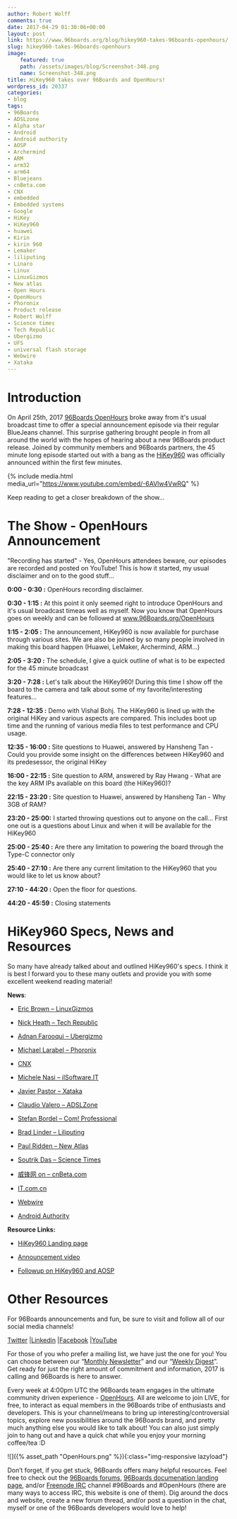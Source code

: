 ```yaml
---
author: Robert Wolff
comments: true
date: 2017-04-29 01:30:06+00:00
layout: post
link: https://www.96boards.org/blog/hikey960-takes-96boards-openhours/
slug: hikey960-takes-96boards-openhours
image:
    featured: true
    path: /assets/images/blog/Screenshot-348.png
    name: Screenshot-348.png
title: HiKey960 takes over 96Boards and OpenHours!
wordpress_id: 20337
categories:
- blog
tags:
- 96Boards
- ADSLzone
- Alpha star
- Android
- Android authority
- AOSP
- Archermind
- ARM
- arm32
- arm64
- Bluejeans
- cnBeta.com
- CNX
- embedded
- Embedded systems
- Google
- HiKey
- HiKey960
- huawei
- Kirin
- kirin 960
- Lemaker
- liliputing
- Linaro
- Linux
- LinuxGizmos
- New atlas
- Open Hours
- OpenHours
- Phoronix
- Product release
- Robert Wolff
- Science times
- Tech Republic
- Ubergizmo
- UFS
- universal flash storage
- Webwire
- Xataka
---
```


# Introduction


On April 25th, 2017 [96Boards OpenHours](/openhours/) broke away from it's usual broadcast time to offer a special announcement episode via their regular BlueJeans channel. This surprise gathering brought people in from all around the world with the hopes of hearing about a new 96Boards product release. Joined by community members and 96Boards partners, the 45 minute long episode started out with a bang as the [HiKey960](/product/hikey960/) was officially announced within the first few minutes.

{% include media.html media_url="https://www.youtube.com/embed/-6AVlw4VwRQ" %}

Keep reading to get a closer breakdown of the show...


# The Show - OpenHours Announcement


"Recording has started" - Yes, OpenHours attendees beware, our episodes are recorded and posted on YouTube! This is how it started, my usual disclaimer and on to the good stuff...

**0:00 - 0:30 :** OpenHours recording disclaimer.

**0:30 - 1:15 :** At this point it only seemed right to introduce OpenHours and it's usual broadcast timeas well as myself. Now you know that OpenHours goes on weekly and can be followed at www.96Boards.org/OpenHours

**1:15 - 2:05 :** The announcement, HiKey960 is now available for purchase through various sites. We are also be joined by so many people involved in making this board happen (Huawei, LeMaker, Archermind, ARM...)

**2:05 - 3:20 :** The schedule, I give a quick outline of what is to be expected for the 45 minute broadcast

**3:20 - 7:28 :** Let's talk about the HiKey960! During this time I show off the board to the camera and talk about some of my favorite/interesting features...

**7:28 - 12:35 :** Demo with Vishal Bohj. The HiKey960 is lined up with the original HiKey and various aspects are compared. This includes boot up time and the running of various media files to test performance and CPU usage.

**12:35 - 16:00 :** Site questions to Huawei, answered by Hansheng Tan - Could you provide some insight on the differences between HiKey960 and its predesessor, the original HiKey

**16:00 - 22:15 :** Site question to ARM, answered by Ray Hwang - What are the key ARM IPs available on this board (the HiKey960)?

**22:15 - 23:20 :** Site question to Huawei, answered by Hansheng Tan - Why 3GB of RAM?

**23:20 - 25:00:** I started throwing questions out to anyone on the call... First one out is a questions about Linux and when it will be available for the HiKey960

**25:00 - 25:40 :** Are there any limitation to powering the board through the Type-C connector only

**25:40 - 27:10 :** Are there any current limitation to the HiKey960 that you would like to let us know about?

**27:10 - 44:20 :** Open the floor for questions.

**44:20 - 45:59 :** Closing statements


# HiKey960 Specs, News and Resources


So many have already talked about and outlined HiKey960's specs. I think it is best I forward you to these many outlets and provide you with some excellent weekend reading material!

**News**:




  * [Eric Brown – LinuxGizmos](http://linuxgizmos.com/most-powerful-96boards-sbc-yet-offers-m2-expansion/)


  * [Nick Heath – Tech Republic](http://www.techrepublic.com/article/raspberry-pi-challenger-huaweis-turbo-charged-board-runs-android-but-at-a-hefty-price/)


  * [Adnan Farooqui – Ubergizmo](http://www.ubergizmo.com/2017/04/huawei-hikey-960-computer-board-for-android/)


  * [Michael Larabel – Phoronix](https://www.phoronix.com/scan.php?page=news_item&px=96Boards-HiKey-960)


  * [CNX](http://www.cnx-software.com/2017/04/26/96boards-compliant-hikey-960-arm-cortex-a73-development-board-is-now-available-for-239/)


  * [Michele Nasi – ilSoftware.IT](https://www.ilsoftware.it/articoli.asp?tag=Huawei-e-Google-presentano-HiKey-960-molto-piu-performante-di-una-Raspberry_15417)


  * [Javier Pastor – Xataka](https://www.xataka.com/ordenadores/a-la-raspberry-pi-le-sale-un-competidor-potente-la-hikey-960-llega-con-un-kirin-960-y-3-gb-de-ram)


  * [Claudio Valero – ADSLZone](https://www.adslzone.net/2017/04/26/huawei-hikey-960-un-potente-rival-para-raspberry-pi/)


  * [Stefan Bordel – Com! Professional](http://www.com-magazin.de/news/hardware/entwicklerboard-hikey-960-kommt-mate-9-chip-1218892.html)


  * [Brad Linder – Liliputing](https://liliputing.com/2017/04/hkey-960-240-android-dev-boardcomputer-kirin-960.html)


  * [Paul Ridden – New Atlas](http://newatlas.com/linaro-huawei-hikey-960-computer-board/49224/)


  * [Soutrik Das – Science Times](http://www.sciencetimes.com/articles/13576/20170426/android-7-1-new-superfast-computer-huawei-hikey-960-launching.htm)


  * [威锋网 on – cnBeta.com](http://www.cnbeta.com/articles/tech/606691.htm)


  * [IT.com.cn]()


  * [Webwire](http://www.webwire.com/ViewPressRel.asp?aId=208895)


  * [Android Authority](http://www.androidauthority.com/huawei-hikey-960-specs-price-release-date-767719/)


**Resource Links:**




  * [HiKey960 Landing page](/product/hikey960/)


  * [Announcement video](https://youtu.be/-6AVlw4VwRQ)


  * [Followup on HiKey960 and AOSP](https://youtu.be/wiPVYK5MYok)




# Other Resources


For 96Boards announcements and fun, be sure to visit and follow all of our social media channels!

[Twitter](https://twitter.com/96Boards) &#124;[Linkedin](https://www.linkedin.com/company/6637095?trk=tyah&trkInfo=clickedVertical%3Ashowcase%2CclickedEntityId%3A6637095%2Cidx%3A1-1-1%2CtarId%3A1483603913878%2Ctas%3A96boards) &#124;[Facebook](https://www.facebook.com/96Boards/) &#124;[YouTube](https://www.youtube.com/c/96boards)

For those of you who prefer a mailing list, we have just the one for you! You can choose between our “[Monthly Newsletter](/digest/)” and our “[Weekly Digest](/digest/)”. Get ready for just the right amount of commitment and information, 2017 is calling and 96Boards is here to answer.

Every week at 4:00pm UTC the 96Boards team engages in the ultimate community driven experience - [OpenHours](/openhours/). All are welcome to join LIVE, for free, to interact as equal members in the 96Boards tribe of enthusiasts and developers. This is your channel/means to bring up interesting/controversial topics, explore new possibilities around the 96Boards brand, and pretty much anything else you would like to talk about! You can also just simply join to hang out and have a quick chat while you enjoy your morning coffee/tea :D

![]({% asset_path "OpenHours.png" %}){:class="img-responsive lazyload"}

Don’t forget, if you get stuck, 96Boards offers many helpful resources. Feel free to check out the [96Boards forums](https://discuss.96boards.org/), [96Boards documenation landing page](https://github.com/96boards/documentation/), and/or [Freenode IRC](http://webchat.freenode.net/?channels=%2396boards) channel #96Boards and #OpenHours (there are many ways to access IRC, this website is one of them). Dig around the docs and website, create a new forum thread, and/or post a question in the chat, myself or one of the 96Boards developers would love to help!
